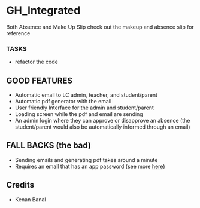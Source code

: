 # GH_Integrated
Both Absence and Make Up Slip
check out the makeup and absence slip for reference
### TASKS
- refactor the code
## GOOD FEATURES
- Automatic email to LC admin, teacher, and student/parent
- Automatic pdf generator with the email
- User friendly Interface for the admin and student/parent
- Loading screen while the pdf and email are sending
- An admin login where they can approve or disapprove an absence (the student/parent would also be automatically informed through an email)
## FALL BACKS (the bad)
- Sending emails and generating pdf takes around a minute
- Requires an email that has an app password (see more [here](https://github.com/kenaniscoding/GH_MakeUpSlip))
## Credits
- Kenan Banal
